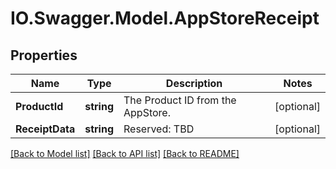 # IO.Swagger.Model.AppStoreReceipt
## Properties

Name | Type | Description | Notes
------------ | ------------- | ------------- | -------------
**ProductId** | **string** | The Product ID from the AppStore. | [optional] 
**ReceiptData** | **string** | Reserved: TBD | [optional] 

[[Back to Model list]](../README.md#documentation-for-models) [[Back to API list]](../README.md#documentation-for-api-endpoints) [[Back to README]](../README.md)

